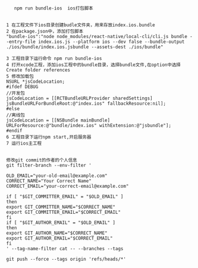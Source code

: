 #  

       npm run bundle-ios  ios打包脚本


    1 在工程文件下ios目录创建budle文件夹，用来存放index.ios.bundle
    2 在package.json中，添加打包脚本
    "bundle-ios":"node node_modules/react-native/local-cli/cli.js bundle --entry-file index.ios.js --platform ios --dev false --bundle-output ./ios/bundle/index.ios.jsbundle --assets-dest ./ios/bundle"

    3 工程目录下运行命令 npm run bundle-ios
    4 打开xcode工程，添加ios工程中的bundle目录，选择bundle文件,在option中选择Create folder references
    5 修改加载包
    NSURL *jsCodeLocation;
    #ifdef DEBUG
    //开发包
    jsCodeLocation = [[RCTBundleURLProvider sharedSettings] jsBundleURLForBundleRoot:@"index.ios" fallbackResource:nil];
    #else
    //离线包
    jsCodeLocation = [[NSBundle mainBundle] URLForResource:@"bundle/index.ios" withExtension:@"jsbundle"];
    #endif
    6 工程目录下运行npm start,开启服务器
    7 运行ios主工程


    修改git commit的作者的个人信息
    git filter-branch --env-filter '
    
    OLD_EMAIL="your-old-email@example.com"
    CORRECT_NAME="Your Correct Name"
    CORRECT_EMAIL="your-correct-email@example.com"
    
    if [ "$GIT_COMMITTER_EMAIL" = "$OLD_EMAIL" ]
    then
    export GIT_COMMITTER_NAME="$CORRECT_NAME"
    export GIT_COMMITTER_EMAIL="$CORRECT_EMAIL"
    fi
    if [ "$GIT_AUTHOR_EMAIL" = "$OLD_EMAIL" ]
    then
    export GIT_AUTHOR_NAME="$CORRECT_NAME"
    export GIT_AUTHOR_EMAIL="$CORRECT_EMAIL"
    fi
    ' --tag-name-filter cat -- --branches --tags
    
    git push --force --tags origin 'refs/heads/*'

